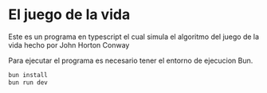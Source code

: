 # El juego de la vida
Este es un programa en typescript el cual simula el algoritmo del juego de la vida hecho por John Horton Conway

Para ejecutar el programa es necesario tener el entorno de ejecucion Bun.
```sh
bun install
bun run dev
```
